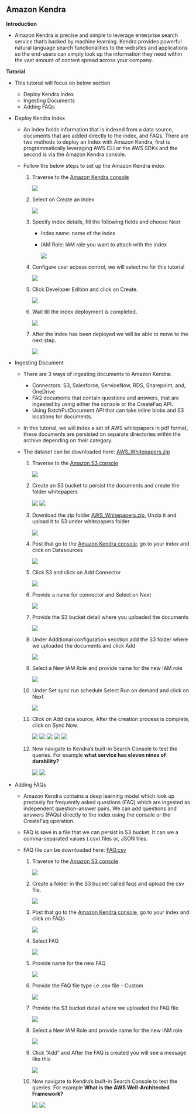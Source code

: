 ## Amazon Kendra

**Introduction**
- Amazon Kendra is precise and simple to leverage enterprise search service that’s backed by machine learning. Kendra provides powerful natural language search functionalities to the websites and applications so the end-users can simply look up the information they need within the vast amount of content spread across your company.

**Tutorial**
- This tutorial will focus on below section
  
  - Deploy Kendra Index
  - Ingesting Documents
  - Adding FAQs

- Deploy Kendra Index

    - An index holds information that is indexed from a data source, documents that are added directly to the index, and FAQs. There are two methods to deploy an Index with Amazon Kendra, first is programmatically leveraging AWS CLI or the AWS SDKs and the second is via the Amazon Kendra console.
    - Follow the below steps to set up the Amazon Kendra index
    
        1. Traverse to the <a href="https://console.aws.amazon.com/kendra/">Amazon Kendra console</a> 

           <img src="images/image1.png" class="inline"/> 
           
        2. Select on Create an Index 

           <img src="images/image2.png" class="inline"/>    
        
        3. Specify index details, fill the following fields and choose Next

            - Index name: name of the index
            - IAM Role: IAM role you want to attach with the index

              <img src="images/image3.png" class="inline"/> 
        
        4. Configure user access control, we will select no for this tutorial
        
           <img src="images/image4.png" class="inline"/> 
        
        5. Click Developer Edition and click on Create.
        
           <img src="images/image5.png" class="inline"/> 
        
        6. Wait till the index deployment is completed.
        
           <img src="images/image6.png" class="inline"/> 
        
        7. After the index has been deployed we will be able to move to the next step.
        
           <img src="images/image7.png" class="inline"/> 

- Ingesting Document

    - There are 3 ways of ingesting documents to Amazon Kendra:
      - Connectors: S3, Salesforce, ServiceNow, RDS, Sharepoint, and, OneDrive
      - FAQ documents that contain questions and answers, that are ingested by using either the console or the CreateFaq API.
      - Using BatchPutDocument API that can take inline blobs and S3 locations for documents.
    - In this tutorial, we will index a set of AWS whitepapers in pdf format, these documents are persisted on separate directories within the archive depending on their category.
    - The dataset can be downloaded here: <a href="https://github.com/sanchitdilipjain/aws-kendra/blob/main/AWS_Whitepapers.zip">AWS_Whitepapers.zip</a> 
        
        1. Traverse to the <a href="https://console.aws.amazon.com/s3/">Amazon S3 console</a>
  
           <img src="images/image8.png" class="inline"/> 
           
        2. Create an S3 bucket to persist the documents and create the folder whitepapers

           <img src="images/image9.png" class="inline"/>   
           
           <img src="images/image10.png" class="inline"/> 
        
        3. Download the zip folder <a href="https://github.com/sanchitdilipjain/aws-kendra/blob/main/AWS_Whitepapers.zip">AWS_Whitepapers.zip</a>, Unzip it and upload it to S3 under whitepapers folder

           <img src="images/image11.png" class="inline"/> 
        
        4. Post that go to the <a href="https://console.aws.amazon.com/kendra/">Amazon Kendra console</a>, go to your index and click on Datasources
    
           <img src="images/image12.png" class="inline"/> 
        
        5. Click S3 and click on Add Connector
    
           <img src="images/image13.png" class="inline"/> 
        
        6. Provide a name for connector and Select on Next
    
           <img src="images/image14.png" class="inline"/> 
           
        7. Provide the S3 bucket detail where you uploaded the documents
    
           <img src="images/image15.png" class="inline"/> 
        
        8. Under Additional configuration secction add the S3 folder where we uploaded the documents and click Add 
    
           <img src="images/image16.png" class="inline"/> 
        
        9. Select a New IAM Role and provide name for the new IAM role
    
           <img src="images/image17.png" class="inline"/> 
           
        10. Under Set sync run schedule Select Run on demand and click on Next
    
            <img src="images/image18.png" class="inline"/> 
        
        11. Click on Add data source, After the creation process is complete, click on Sync Now.
    
            <img src="images/image19.png" class="inline"/>
            
            <img src="images/image20.png" class="inline"/>
            
            <img src="images/image21.png" class="inline"/>
            
            <img src="images/image22.png" class="inline"/>
            
            <img src="images/image23.png" class="inline"/>
        
        12. Now navigate to Kendra’s built-in Search Console to test the queries. For example **what service has eleven nines of durability?**

            <img src="images/image24.png" class="inline"/>
            
            <img src="images/image25.png" class="inline"/>
    
 - Adding FAQs
    
    - Amazon Kendra contains a deep learning model which look up precisely for frequently asked questions (FAQ) which are ingested as independent question-answer pairs. We can add questions and answers (FAQs) directly to the index using the console or the CreateFaq operation.
    - FAQ is save in a file that we can persist in S3 bucket. It can we a comma-separated values (.csv) files or, JSON files.
    - FAQ file can be downloaded here: <a href="https://github.com/sanchitdilipjain/aws-kendra/blob/main/FAQ.csv">FAQ.csv</a> 
       
        1. Traverse to the <a href="https://console.aws.amazon.com/s3/">Amazon S3 console</a>
  
           <img src="images/image8.png" class="inline"/> 
        
        2. Create a folder in the S3 bucket called faqs and upload the csv file.
  
           <img src="images/image26.png" class="inline"/> 
        
        3. Post that go to the <a href="https://console.aws.amazon.com/kendra/">Amazon Kendra console</a>, go to your index and click on FAQs
    
           <img src="images/image27.png" class="inline"/> 
        
        4. Select FAQ
  
           <img src="images/image28.png" class="inline"/> 
        
        5. Provide name for the new FAQ
  
           <img src="images/image29.png" class="inline"/> 
        
        6. Provide the FAQ file type i.e .csv file - Custom
    
           <img src="images/image30.png" class="inline"/> 
        
        7. Provide the S3 bucket detail where we uploaded the FAQ file
  
           <img src="images/image31.png" class="inline"/> 
           
        8. Select a New IAM Role and provide name for the new IAM role   
           
           <img src="images/image32.png" class="inline"/> 
           
        10. Click “Add” and After the FAQ is created you will see a message like this
            
            <img src="images/image33.png" class="inline"/> 
        
        11. Now navigate to Kendra’s built-in Search Console to test the queries. For example **What is the AWS Well-Architected Framework?**

            <img src="images/image24.png" class="inline"/>
            
            <img src="images/image34.png" class="inline"/>  

